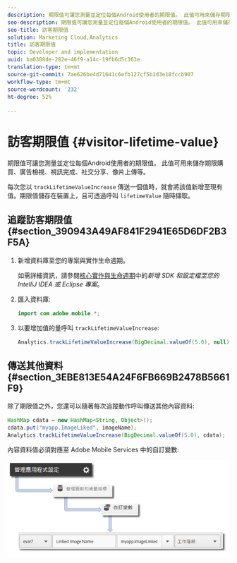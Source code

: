 ```yaml
---
description: 期限值可讓您測量並定位每個Android使用者的期限值。 此值可用來儲存期限購買、廣告檢視、視訊完成、社交分享、像片上傳等。
seo-description: 期限值可讓您測量並定位每個Android使用者的期限值。 此值可用來儲存期限購買、廣告檢視、視訊完成、社交分享、像片上傳等。
seo-title: 訪客期限值
solution: Marketing Cloud,Analytics
title: 訪客期限值
topic: Developer and implementation
uuid: ba0308de-282e-46f9-a14c-19fb6d5c363e
translation-type: tm+mt
source-git-commit: 7ae626be4d71641c6efb127cf5b1d3e18fccb907
workflow-type: tm+mt
source-wordcount: '232'
ht-degree: 52%

---
```



# 訪客期限值 {#visitor-lifetime-value}

期限值可讓您測量並定位每個Android使用者的期限值。 此值可用來儲存期限購買、廣告檢視、視訊完成、社交分享、像片上傳等。

每次您以 `trackLifetimeValueIncrease` 傳送一個值時，就會將該值新增至現有值。期限值儲存在裝置上，且可透過呼叫 `lifetimeValue` 隨時擷取。

## 追蹤訪客期限值 {#section_390943A49AF841F2941E65D6DF2B3F5A}

1. 新增資料庫至您的專案與實作生命週期。

   如需詳細資訊，請參閱[核心實作與生命週期](/help/android/getting-started/dev-qs.md)中的&#x200B;*新增 SDK 和設定檔至您的 IntelliJ IDEA 或 Eclipse 專案*。
1. 匯入資料庫:

   ```java
   import com.adobe.mobile.*;
   ```

1. 以要增加值的量呼叫 `trackLifetimeValueIncrease`:

   ```java
   Analytics.trackLifetimeValueIncrease(BigDecimal.valueOf(5.0), null);
   ```

## 傳送其他資料 {#section_3EBE813E54A24F6FB669B2478B5661F9}

除了期限值之外，您還可以隨著每次追蹤動作呼叫傳送其他內容資料:

```java
HashMap cdata = new HashMap<String, Object>(); 
cdata.put("myapp.ImageLiked", imageName); 
Analytics.trackLifetimeValueIncrease(BigDecimal.valueOf(5.0), cdata);
```

內容資料值必須對應至 Adobe Mobile Services 中的自訂變數:

![](assets/map-variable-context-ltv.png)

